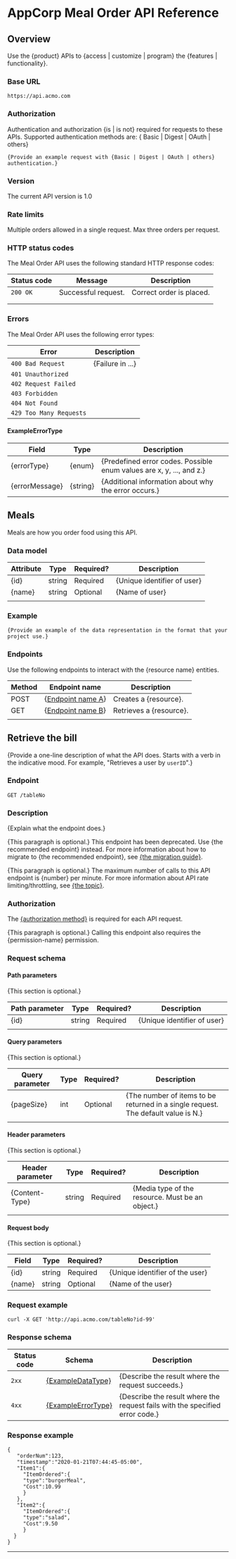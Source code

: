 # AppCorp Meal Order API Reference

## Overview

Use the {product} APIs to {access | customize | program} the {features | functionality}.

### Base URL

```
https://api.acmo.com
```

### Authorization

Authentication and authorization {is | is not} required for requests to these APIs. Supported authentication methods are:
{ Basic | Digest | OAuth | others}

```
{Provide an example request with {Basic | Digest | OAuth | others} authentication.}
```

### Version

The current API version is 1.0

### Rate limits

Multiple orders allowed in a single request. Max three orders per request. 

### HTTP status codes

The Meal Order API uses the following standard HTTP response codes:

| Status code | Message           | Description   |
|-------------|-------------------|---------------|
| `200 OK`    | Successful request. | Correct order is placed. |
|             |                   |               |
|             |                   |               |

### Errors

The Meal Order API uses the following error types:

| Error                                   | Description      |
|-----------------------------------------|------------------|
| `400 Bad Request`| {Failure in ...} |
| `401 Unauthorized` |                  |
| `402 Request Failed` |                  |
| `403 Forbidden` |                  |
| `404 Not Found` |                  |
| `429 Too Many Requests` |                  |

#### ExampleErrorType

| Field          | Type     | Description                                      |
|----------------|----------|--------------------------------------------------|
| {errorType}    | {enum}   | {Predefined error codes. Possible enum values are x, y, ..., and z.} |
| {errorMessage} | {string} | {Additional information about why the error occurs.} |


## Meals

Meals are how you order food using this API.

### Data model

| Attribute | Type   | Required? | Description                  |
|-----------|--------|-----------|------------------------------|
| {id}      | string | Required  | {Unique identifier of user}  |
| {name}    | string | Optional  | {Name of user}               |
|           |        |           |                              |

### Example

```
{Provide an example of the data representation in the format that your project use.}
```

### Endpoints

Use the following endpoints to interact with the {resource name} entities.

| Method | Endpoint name                            | Description             |
|--------|------------------------------------------|-------------------------|
| POST   | {[Endpoint name A](#link_to_endpoint_a)} | Creates a {resource}.   |
| GET    | {[Endpoint name B](#link_to_endpoint_b)} | Retrieves a {resource}. |
|        |                                          |                         |


## Retrieve the bill

{Provide a one-line description of what the API does. Starts with a verb in the indicative mood. For example, "Retrieves a user by `userID`".}

### Endpoint

```
GET /tableNo
```

### Description

{Explain what the endpoint does.}

{This paragraph is optional.} This endpoint has been deprecated. Use {the recommended endpoint} instead. For more information about how to migrate to {the recommended endpoint}, see [{the migration guide}](#link).

{This paragraph is optional.} The maximum number of calls to this API endpoint is {number} per minute. For more information about API rate limiting/throttling, see [{the topic}](#example).


### Authorization

The [{authorization method}](#authorization) is required for each API request.

{This paragraph is optional.} Calling this endpoint also requires the {permission-name} permission.


### Request schema

#### Path parameters

{This section is optional.}

| Path parameter | Type   | Required? | Description                  |
|----------------|--------|-----------|------------------------------|
| {id}           | string | Required  | {Unique identifier of user}  |
|                |        |           |                              |

#### Query parameters

{This section is optional.}

| Query parameter | Type | Required? | Description                             |
|-----------------|------|-----------|-----------------------------------------|
| {pageSize}      | int  | Optional  | {The number of items to be returned in a single request. The default value is N.} |
|                 |      |           |                                         |

#### Header parameters

{This section is optional.}

| Header parameter | Type   | Required? | Description                          |
|------------------|--------|-----------|--------------------------------------|
| {Content-Type}   | string | Required  | {Media type of the resource. Must be an object.} |
|                  |        |           |                                      |

#### Request body

{This section is optional.}

| Field  | Type   | Required? | Description                      |
|--------|--------|-----------|----------------------------------|
| {id}   | string | Required  | {Unique identifier of the user}  |
| {name} | string | Optional  | {Name of the user}               |


### Request example

```
curl -X GET 'http://api.acmo.com/tableNo?id-99'
```

### Response schema

| Status code | Schema                                  | Description          |
|-------------|-----------------------------------------|----------------------|
| `2xx`       | [{ExampleDataType}](#data-model)        | {Describe the result where the request succeeds.} |
| `4xx`       | [{ExampleErrorType}](#exampleerrortype) | {Describe the result where the request fails with the specified error code.} |

### Response example

```
{
   "orderNum":123,
   "timestamp":"2020-01-21T07:44:45-05:00",
   "Item1":{
     "ItemOrdered":{
     "type":"burgerMeal",
     "Cost":10.99
     }
   },
   "Item2":{
     "ItemOrdered":{
     "type":"salad",
     "Cost":9.50
     }
  }
}
```
---
